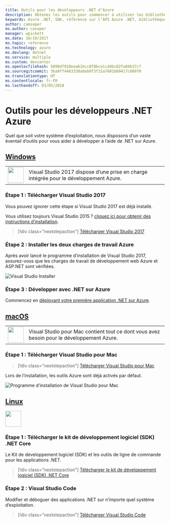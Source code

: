 ```yaml
---
title: Outils pour les développeurs .NET d’Azure
description: Obtenez les outils pour commencer à utiliser les bibliothèques .NET Azure à partir d’un environnement Windows, Linux ou Mac.
keywords: Azure .NET, SDK, référence sur l’API Azure .NET, bibliothèques de classes .NET Azure
author: camsoper
ms.author: casoper
manager: wpickett
ms.date: 10/19/2017
ms.topic: reference
ms.technology: azure
ms.devlang: dotnet
ms.service: multiple
ms.custom: devcenter
ms.openlocfilehash: 5890df018eea61bcc0f8bce1cd4bc02fa84b37cf
ms.sourcegitcommit: 3ba0ff4463338a0ab0f3f15a7601b89417c06970
ms.translationtype: HT
ms.contentlocale: fr-FR
ms.lasthandoff: 03/05/2018
---
```

# <a name="tools-for-net-azure-developers"></a>Outils pour les développeurs .NET Azure

Quel que soit votre système d’exploitation, nous disposons d’un vaste éventail d’outils pour vous aider à développer à l’aide de .NET sur Azure.

## <a name="windowstabwindows"></a>[Windows](#tab/windows)

<table>
  <tr>
    <td width="50">
        <img src="https://docs.microsoft.com/en-us/media/logos/logo_vs-ide.svg" width="50" height="50"></img>
    </td>
    <td>
Visual Studio 2017 dispose d’une prise en charge intégrée pour le développement Azure.
    </td>
  </tr>
</table>

### <a name="step-1-download-visual-studio-2017"></a>Étape 1 : Télécharger Visual Studio 2017

Vous pouvez ignorer cette étape si Visual Studio 2017 est déjà installé.

Vous utilisez toujours Visual Studio 2015 ?  [cliquez ici pour obtenir des instructions d’installation](dotnet-sdk-vs2015-install.md).

> [!div class="nextstepaction"]
> [Télécharger Visual Studio 2017](https://www.visualstudio.com/downloads/)


### <a name="step-2-install-the-two-azure-workloads"></a>Étape 2 : Installer les deux charges de travail Azure

Après avoir lancé le programme d’installation de Visual Studio 2017, assurez-vous que les charges de travail de développement web Azure et ASP.NET sont vérifiées.

![Visual Studio Installer](media/dotnet-tools/azure-workloads.png)

### <a name="step-3-develop-with-net-on-azure"></a>Étape 3 : Développer avec .NET sur Azure

Commencez en [déployant votre première application .NET sur Azure](https://docs.microsoft.com/azure/app-service-web/app-service-web-get-started-dotnet).


## <a name="macostabmacos"></a>[macOS](#tab/macos)
<table>
  <tr>
    <td width="50">
        <img src="https://docs.microsoft.com/en-us/media/logos/logo_vs-mac.svg" width="50" height="50"></img>
    </td>
    <td>
Visual Studio pour Mac contient tout ce dont vous avez besoin pour le développement Azure.
    </td>
  </tr>
</table>


### <a name="step-1-download-visual-studio-for-mac"></a>Étape 1 : Télécharger Visual Studio pour Mac

> [!div class="nextstepaction"]
> [Télécharger Visual Studio pour Mac](https://www.visualstudio.com/vs/visual-studio-mac/)

Lors de l’installation, les outils Azure sont déjà activés par défaut.

![Programme d’installation de Visual Studio pour Mac](media/dotnet-tools/azure-vsmac.png)

## <a name="linuxtablinux"></a>[Linux](#tab/linux)

<img src="https://docs.microsoft.com/en-us/visualstudio/products/images/vs-code.svg" width="50" height="50"></img>

### <a name="step-1-download-net-core-sdk"></a>Étape 1 : Télécharger le kit de développement logiciel (SDK) .NET Core

Le Kit de développement logiciel (SDK) et les outils de ligne de commande pour les applications .NET.

> [!div class="nextstepaction"]
> [Télécharger le kit de développement logiciel (SDK) .NET Core](https://www.microsoft.com/net/core)

### <a name="step-2-visual-studio-code"></a>Étape 2 : Visual Studio Code

Modifier et déboguer des applications .NET sur n’importe quel système d’exploitation.

> [!div class="nextstepaction"]
> [Télécharger Visual Studio Code](https://code.visualstudio.com)